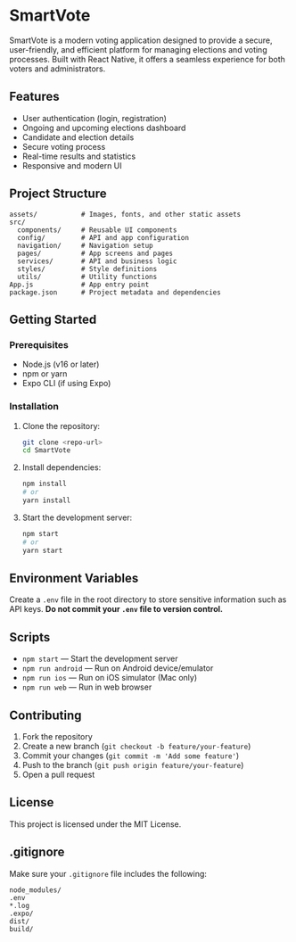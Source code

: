 # SmartVote

SmartVote is a modern voting application designed to provide a secure, user-friendly, and efficient platform for managing elections and voting processes. Built with React Native, it offers a seamless experience for both voters and administrators.

## Features
- User authentication (login, registration)
- Ongoing and upcoming elections dashboard
- Candidate and election details
- Secure voting process
- Real-time results and statistics
- Responsive and modern UI

## Project Structure
```
assets/           # Images, fonts, and other static assets
src/
  components/     # Reusable UI components
  config/         # API and app configuration
  navigation/     # Navigation setup
  pages/          # App screens and pages
  services/       # API and business logic
  styles/         # Style definitions
  utils/          # Utility functions
App.js            # App entry point
package.json      # Project metadata and dependencies
```

## Getting Started

### Prerequisites
- Node.js (v16 or later)
- npm or yarn
- Expo CLI (if using Expo)

### Installation
1. Clone the repository:
   ```sh
   git clone <repo-url>
   cd SmartVote
   ```
2. Install dependencies:
   ```sh
   npm install
   # or
   yarn install
   ```
3. Start the development server:
   ```sh
   npm start
   # or
   yarn start
   ```

## Environment Variables
Create a `.env` file in the root directory to store sensitive information such as API keys. **Do not commit your `.env` file to version control.**

## Scripts
- `npm start` — Start the development server
- `npm run android` — Run on Android device/emulator
- `npm run ios` — Run on iOS simulator (Mac only)
- `npm run web` — Run in web browser

## Contributing
1. Fork the repository
2. Create a new branch (`git checkout -b feature/your-feature`)
3. Commit your changes (`git commit -m 'Add some feature'`)
4. Push to the branch (`git push origin feature/your-feature`)
5. Open a pull request

## License
This project is licensed under the MIT License.

## .gitignore
Make sure your `.gitignore` file includes the following:
```
node_modules/
.env
*.log
.expo/
dist/
build/
```
